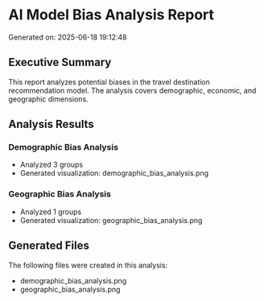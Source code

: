 # AI Model Bias Analysis Report
Generated on: 2025-06-18 19:12:48

## Executive Summary
This report analyzes potential biases in the travel destination recommendation model.
The analysis covers demographic, economic, and geographic dimensions.

## Analysis Results

### Demographic Bias Analysis
- Analyzed 3 groups
- Generated visualization: demographic_bias_analysis.png

### Geographic Bias Analysis
- Analyzed 1 groups
- Generated visualization: geographic_bias_analysis.png

## Generated Files
The following files were created in this analysis:

- demographic_bias_analysis.png
- geographic_bias_analysis.png